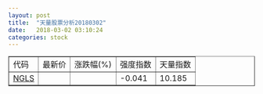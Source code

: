 ```yaml
---
layout: post
title:  "天量股票分析20180302"
date:   2018-03-02 03:10:24
categories: stock
---
```

<script type="text/javascript">
var stockList = []
stockList.push('gb_ngls');
</script>

<table border="1">
 <tr>
  <td>代码</td>
  <td>最新价</td>
  <td>涨跌幅(%)</td>
 <td>强度指数</td>
 <td>天量指数</td>
</tr>
  <tr id="ngls"><td><a href="http://stock.finance.sina.com.cn/usstock/quotes/NGLS.html" target="_blank">NGLS</a></td><td></td><td></td><td>-0.041</td><td>10.185</td></tr>
</table>

